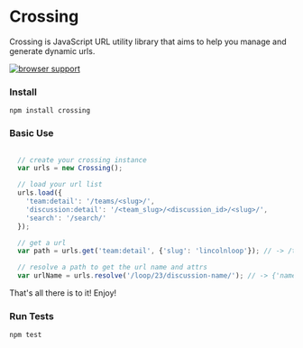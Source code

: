 Crossing
========

Crossing is JavaScript URL utility library that aims to help you manage and generate dynamic urls.

[![browser support](https://ci.testling.com/lincolnloop/crossing.png)
](https://ci.testling.com/lincolnloop/crossing)

### Install

  ```npm install crossing```


### Basic Use


```javascript

  // create your crossing instance
  var urls = new Crossing();

  // load your url list
  urls.load({
    'team:detail': '/teams/<slug>/',
    'discussion:detail': '/<team_slug>/<discussion_id>/<slug>/',
    'search': '/search/'
  });

  // get a url
  var path = urls.get('team:detail', {'slug': 'lincolnloop'}); // -> /teams/lincolnloop/

  // resolve a path to get the url name and attrs
  var urlName = urls.resolve('/loop/23/discussion-name/'); // -> {'name': 'discussion:detail', 'kwargs': {'team_slug': 'loop', 'discussion_id': 23, 'slug': 'discussion-name'}}

```

That's all there is to it! Enjoy!

### Run Tests

    npm test
